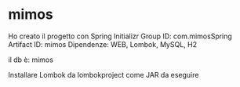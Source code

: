 # mimos

Ho creato il progetto con Spring Initializr
Group ID: com.mimosSpring
Artifact ID: mimos
Dipendenze: WEB, Lombok, MySQL, H2

il db è: mimos

Installare Lombok da lombokproject come JAR da eseguire
